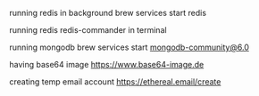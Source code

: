running redis in background
brew services start redis

running redis
redis-commander in terminal

running mongodb
brew services start mongodb-community@6.0

having base64 image
https://www.base64-image.de

creating temp email account
https://ethereal.email/create
